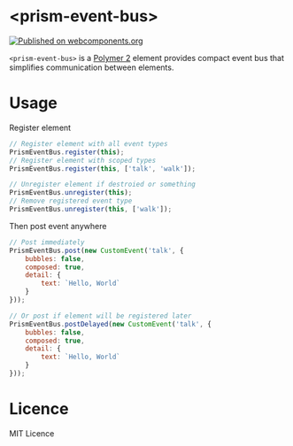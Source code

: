 # \<prism-event-bus\>

[![Published on webcomponents.org](https://img.shields.io/badge/webcomponents.org-published-blue.svg)](https://www.webcomponents.org/element/Prhythm/prism-event-bus)

`<prism-event-bus>` is a [Polymer 2](http://polymer-project.org/) element provides compact event bus that simplifies communication between elements.

# Usage

Register element

```javascript
// Register element with all event types
PrismEventBus.register(this);
// Register element with scoped types
PrismEventBus.register(this, ['talk', 'walk']);

// Unregister element if destroied or something
PrismEventBus.unregister(this);
// Remove registered event type
PrismEventBus.unregister(this, ['walk']);
```

Then post event anywhere

```javascript
// Post immediately
PrismEventBus.post(new CustomEvent('talk', {
    bubbles: false,
    composed: true,
    detail: {
        text: `Hello, World`
    }
}));

// Or post if element will be registered later
PrismEventBus.postDelayed(new CustomEvent('talk', {
    bubbles: false,
    composed: true,
    detail: {
        text: `Hello, World`
    }
}));
```

# Licence

MIT Licence